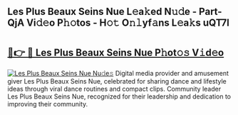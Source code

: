 ## Les Plus Beaux Seins Nue L𝚎a𝚔ed N𝚞𝚍e - Part-QjA Vi𝚍𝚎o P𝚑𝚘tos - H𝚘𝚝 O𝚗𝚕yf𝚊ns L𝚎a𝚔s uQT7l

# <h2><a href="http://kfebhzk.oniu.top/?m=Les+Plus+Beaux+Seins+Nue">🔗👉 🔴 Les Plus Beaux Seins Nue P𝚑ot𝚘𝚜 V𝚒d𝚎o</a></h2>

[![Les Plus Beaux Seins Nue Nu𝚍e𝚜](https://i.imgur.com/0qMVB7G.gif)](http://kfebhzk.oniu.top/?m=Les+Plus+Beaux+Seins+Nue)
Digital media provider and amusement giver Les Plus Beaux Seins Nue, celebrated for sharing dance and lifestyle ideas through viral dance routines and compact clips. Community leader Les Plus Beaux Seins Nue, recognized for their leadership and dedication to improving their community.  
